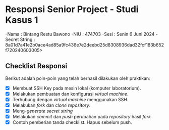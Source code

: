 # Responsi Senior Project - Studi Kasus 1

-Nama : Bintang Restu Bawono
-NIU : 474703
-Sesi : Senin 6 Juni 2024
-Secret String : 8a01d7a41e2b0ace4ad85a9fc436e7e2deebd25d8308936dad32fcf183b652f720240603005>


## Checklist Responsi

Berikut adalah poin-poin yang telah berhasil dilakukan oleh praktikan:

- [x] Membuat SSH Key pada mesin lokal (komputer laboratorium).
- [x] Melakukan pembuatan dan konfigurasi _virtual machine_.
- [x] Terhubung dengan _virtual machine_ menggunakan SSH.
- [x] Melakukan _fork_ dan _clone_ _repository_.
- [x] Meng-_generate_ _secret string_
- [x] Melakukan _commit_ dan _push_ perubahan pada _repository_ hasil _fork_
- [x] Contoh pemberian tanda checklist. Hapus sebelum push.
